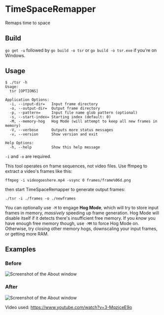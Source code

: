 # TimeSpaceRemapper
Remaps time to space

## Build

`go get -u` followed by `go build -o tsr` or `go build -o tsr.exe` if you're on Windows.

## Usage

```text
$ ./tsr -h
Usage:
  tsr [OPTIONS]

Application Options:
  -i, --input-dir=   Input frame directory
  -o, --output-dir=  Output frame directory
  -p, --pattern=     Input file name glob pattern (optional)
  -s, --start-index= Starting index (default: 0)
  -M, --memory-hog   Hog Mode (will attempt to keep all new frames in memory)
  -V, --verbose      Outputs more status messages
  -v, --version      Show version and exit

Help Options:
  -h, --help         Show this help message
```

`-i` and `-o` are required.

This tool operates on frame sequences, not video files. Use ffmpeg to extract a video's frames like this:

`ffmpeg -i videogoeshere.mp4 -vsync 0 frames/frame%06d.png`

then start TimeSpaceRemapper to generate output frames:

`./tsr -i ./frames -o ./newframes`

You can optionally use `-M` to engage **Hog Mode**, which will try to store input frames in memory, *massively* speeding up frame generation.
Hog Mode will disable itself if it detects there's insufficient free memory. If you *know* you have enough free memory though, use `-MM` to force Hog Mode on.
Otherwise, try closing other memory hogs, downscaling your input frames, or getting more RAM.

## Examples

### Before
![Screenshot of the About window](images/train.gif)

### After
![Screenshot of the About window](images/train_remapped.gif)

Video used: https://www.youtube.com/watch?v=3-MqzjceE9o